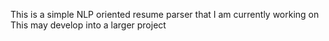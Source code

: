 This is a simple NLP oriented resume parser that I am currently working on
This may develop into a larger project